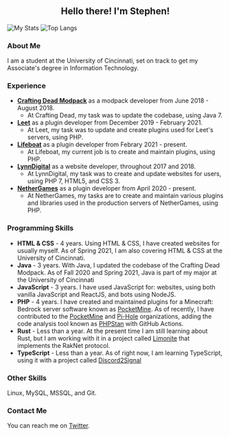 ## <div align="center">Hello there! I'm Stephen!</div>

![My Stats](https://github-readme-stats.vercel.app/api?username=buchwasa&show_icons=true&count_private=true&hide_title=true&include_all_commits=true&icon_color=805AD5&text_color=718096&bg_color=ffffff00&hide_border=true)
![Top Langs](https://github-readme-stats.vercel.app/api/top-langs/?username=buchwasa&layout=compact&icon_color=805AD5&text_color=718096&bg_color=ffffff00&hide_border=true&hide_title=true)

### About Me
I am a student at the University of Cincinnati, set on track to get my Associate's degree in Information Technology.

### Experience
- **[Crafting Dead Modpack](http://www.craftingdead.com/)** as a modpack developer from June 2018 - August 2018.
  - At Crafting Dead, my task was to update the codebase, using Java 7.
- **[Leet](https://leet.cc/)** as a plugin developer from December 2019 - February 2021.
  - At Leet, my task was to update and create plugins used for Leet's servers, using PHP.
- **[Lifeboat](https://lbsg.net/)** as a plugin developer from Febrary 2021 - present.
  - At Lifeboat, my current job is to create and maintain plugins, using PHP.
- **[LynnDigital](https://lynndigital.com)** as a website developer, throughout 2017 and 2018.
  - At LynnDigital, my task was to create and update websites for users, using PHP 7, HTML5, and CSS 3.
- **[NetherGames](https://ngmc.co/)** as a plugin developer from April 2020 - present.
  - At NetherGames, my tasks are to create and maintain various plugins and libraries used in the production servers of NetherGames, using PHP. 
  
### Programming Skills
- **HTML & CSS** - 4 years. Using HTML & CSS, I have created websites for usually myself. As of Spring 2021, I am also covering HTML & CSS at the University of Cincinnati.
- **Java** - 3 years. With Java, I updated the codebase of the Crafting Dead Modpack. As of Fall 2020 and Spring 2021, Java is part of my major at the University of Cincinnati
- **JavaScript** - 3 years. I have used JavaScript for: websites, using both vanilla JavaScript and ReactJS, and bots using NodeJS.
- **PHP** - 4 years. I have created and maintained plugins for a Minecraft: Bedrock server software known as [PocketMine](https://pmmp.io).
As of recently, I have contributed to the [PocketMine](https://pmmp.io) and [Pi-Hole](https://pi-hole.net/) organizations, adding the code analysis tool known as [PHPStan](https://phpstan.org/) with GitHub Actions.
- **Rust** - Less than a year. At the present time I am still learning about Rust, but I am working with it in a project called [Limonite](https://github.com/buchwasa/Limonite) that implements the RakNet protocol.
- **TypeScript** - Less than a year. As of right now, I am learning TypeScript, using it with a project called [Discord2Signal](https://github.com/buchwasa/Discord2Signal)

### Other Skills
Linux, MySQL, MSSQL, and Git.

### Contact Me
You can reach me on [Twitter](https://twitter.com/buchwasa).
